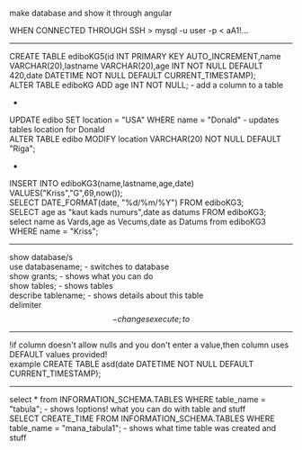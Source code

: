 make database and show it through angular       


WHEN CONNECTED THROUGH SSH >
mysql -u user -p  < aA1!...          
    
------------------------------------------------------------------  
CREATE TABLE ediboKG5(id INT PRIMARY KEY AUTO_INCREMENT,name VARCHAR(20),lastname VARCHAR(20),age INT NOT NULL DEFAULT 420,date DATETIME NOT NULL DEFAULT CURRENT_TIMESTAMP);                     
ALTER TABLE ediboKG ADD age INT NOT NULL; - add a column to a table                             
      
 -     
      
UPDATE edibo SET location = "USA" WHERE name = "Donald"   - updates tables location for Donald    
ALTER TABLE edibo MODIFY location VARCHAR(20) NOT NULL DEFAULT "Riga";      

-
INSERT INTO ediboKG3(name,lastname,age,date) VALUES("Kriss","G",69,now());          
SELECT DATE_FORMAT(date, "%d/%m/%Y") FROM ediboKG3;         
SELECT age as "kaut kads numurs",date as datums FROM ediboKG3;  
select name as Vards,age as Vecums,date as Datums from ediboKG3 WHERE name = "Kriss";

    
------------------------------------------------------------------    
show database/s     
use databasename; - switches to database          
show grants; - shows what you can do              
show tables; - shows tables             
describe tablename; - shows details about this table        
delimiter $$ - changes execute ; to $$         



------------------------------------------------------------------    
!if column doesn't allow nulls and you don't enter a value,then column uses DEFAULT values provided!            
example CREATE TABLE asd(date DATETIME NOT NULL DEFAULT CURRENT_TIMESTAMP);     






















------------------------------------------------------------------------------------------------
select * from INFORMATION_SCHEMA.TABLES WHERE table_name = "tabula"; - shows !options! what you can do with table and stuff    
SELECT CREATE_TIME FROM INFORMATION_SCHEMA.TABLES WHERE table_name = "mana_tabula1"; - shows what time table was created and stuff     


